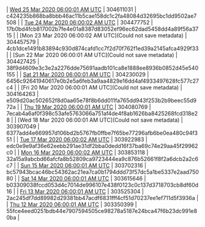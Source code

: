 | [Wed 25 Mar 2020 06:00:01 AM UTC](https://transfer.sh/NhVdw/dashninja-dbdump-20200325070001.tar.bz2) | 304611031 | c424235b868ba8bbb46ac11b5cae158dc1c2fa48084d32695bc1dd9502ae7508 | 
| [Tue 24 Mar 2020 06:00:02 AM UTC](https://transfer.sh/LKjCT/dashninja-dbdump-20200324070002.tar.bz2) | 304477752 | 17b0bd4fcb817002b7fe4e01a8387d83052ef96ec62dad5458dd4a89f56a3715 | 
| [Mon 23 Mar 2020 06:00:02 AM UTC](Could not save metadata) | 304457579 | 4cb1dce1491b83894c930d874cafd1cc7f2d70f762f1ed39a2145afca4929f33 | 
| [Sun 22 Mar 2020 06:00:01 AM UTC](Could not save metadata) | 304427425 | 38f9d4609e3c3e2a2276dde75691aadb101ca8e1888ee8936b0852d45e540155 | 
| [Sat 21 Mar 2020 06:00:01 AM UTC](https://transfer.sh/2W5tE/dashninja-dbdump-20200321070001.tar.bz2) | 304230029 | 6456c92641940617e0b2e5a6feb3a9aa4829e16dd4af4933497628fc577c27c4 | 
| [Fri 20 Mar 2020 06:00:01 AM UTC](Could not save metadata) | 304164263 | e509d20ac502652f8d0aa65e78f8b6dd011fa765dd943f253b2b9beec55d972a | 
| [Thu 19 Mar 2020 06:00:01 AM UTC](https://transfer.sh/uzkmf/dashninja-dbdump-20200319070001.tar.bz2) | 304080769 | 7ecab4a6af0f398c53afe5763066a751af4de4f8ab1626ba8425268fcd318e28 | 
| [Wed 18 Mar 2020 06:00:01 AM UTC](Could not save metadata) | 303907049 | 6377add4e669957d106bd2b5767fb0ffbe7f65be77296afb6be0ea480c94f351 | 
| [Tue 17 Mar 2020 06:00:02 AM UTC](https://transfer.sh/xiiav/dashninja-dbdump-20200317070002.tar.bz2) | 303922983 | edc0e9e9af36e62eebb291ae31df2bba0dedd16f37ba69c74e29aa45f29962c0 | 
| [Mon 16 Mar 2020 06:00:02 AM UTC]() | 303853118 | 32a15a9abcbd66afcfa8b52809ca9723444ea9c876b52661f8f2a6dcb2a2c6c7 | 
| [Sun 15 Mar 2020 06:00:01 AM UTC](https://transfer.sh/15l2EW/dashninja-dbdump-20200315070001.tar.bz2) | 303702316 | bc57943bcac46bc54362ac21ea7ca0b1794ddd73f57dc5a1be5337e2aad75080 | 
| [Sat 14 Mar 2020 06:00:01 AM UTC](https://transfer.sh/CHq7C/dashninja-dbdump-20200314070001.tar.bz2) | 303615646 | b03309038fccd053d4c7014de996107e438f0123c0c137d3718703cb8df60d16 | 
| [Fri 13 Mar 2020 06:00:01 AM UTC](https://transfer.sh/U6TqW/dashninja-dbdump-20200313070001.tar.bz2) | 303525304 | 2ac245df7dd89982d29381bb47acdf6831fff4cf51d70237ee1ef711d5f3936a | 
| [Thu 12 Mar 2020 06:00:01 AM UTC](https://transfer.sh/345ba/dashninja-dbdump-20200312070001.tar.bz2) | 303350399 | 55fce4eed0251bdb44e7907594505ce98278a5187e24bca47f6b23dc991e80ba | 
